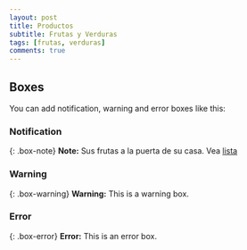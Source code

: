 ```yaml
---
layout: post
title: Productos
subtitle: Frutas y Verduras
tags: [frutas, verduras]
comments: true
---
```










## Boxes
You can add notification, warning and error boxes like this:

### Notification

{: .box-note}
**Note:** Sus frutas a la puerta de su casa. Vea [lista]

### Warning

{: .box-warning}
**Warning:** This is a warning box.

### Error

{: .box-error}
**Error:** This is an error box.

[lista]: productos